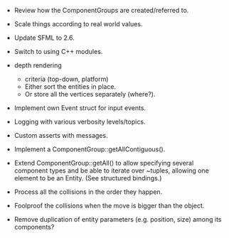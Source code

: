 - Review how the ComponentGroups are created/referred to.

- Scale things according to real world values.

- Update SFML to 2.6.

- Switch to using C++ modules.

- depth rendering
	- criteria (top-down, platform)
	- Either sort the entities in place.
	- Or store all the vertices separately (where?).

- Implement own Event struct for input events.

- Logging with various verbosity levels/topics.
- Custom asserts with messages.

- Implement a ComponentGroup::getAllContiguous().
- Extend ComponentGroup::getAll() to allow specifying several component types and be able to iterate over ~tuples, allowing one element to be an Entity. (See structured bindings.)

- Process all the collisions in the order they happen.
- Foolproof the collisions when the move is bigger than the object.

- Remove duplication of entity parameters (e.g. position, size) among its components?

